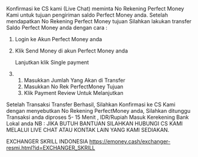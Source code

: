 Konfirmasi ke CS kami (Live Chat) meminta No Rekening Perfect Money Kami untuk tujuan pengiriman saldo Perfect Money anda.
Setelah mendapatkan No Rekening Perfect Money tujuan Silahkan lakukan transfer Saldo Perfect Money anda dengan cara :

1. Login ke Akun Perfect Money anda



2. Klik Send Money di akun Perfect Money anda
   
     Lanjutkan klik Single payment


3. 1. Masukkan Jumlah Yang Akan di Transfer
    2. Masukkan No Rek PerfectMoney Tujuan
    3. Klik Payment Review  Untuk Melanjutkan


Setelah Transaksi Transfer Berhasil, Silahkan Konfirmasi ke CS Kami dengan menyebutkan No Rekening PerfectMoney anda,
Silahkan ditunggu  Transaksi anda diproses 5- 15 Menit , IDR/Rupiah Masuk Kerekening Bank Lokal anda
NB : JIKA BUTUH BANTUAN SILAHKAN HUBUNGI CS KAMI MELALUI LIVE CHAT ATAU KONTAK LAIN YANG KAMI SEDIAKAN.

EXCHANGER SKRILL INDONESIA
https://emoney.cash/exchanger-resmi.html?id=EXCHANGER_SKRILL
